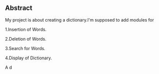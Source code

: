 ## Abstract

My project is about creating a dictionary.I'm supposed to add modules for

1.Insertion of Words.

2.Deletion of Words.

3.Search for Words.

4.Display of Dictionary.

A d
